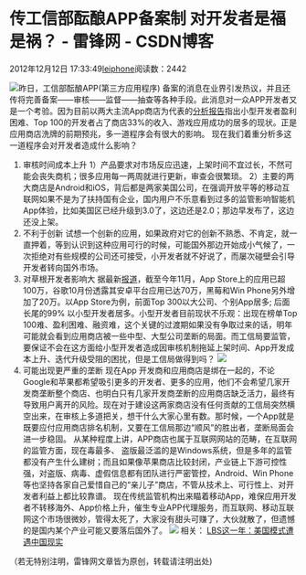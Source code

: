 
# 传工信部酝酿APP备案制 对开发者是福是祸？ - 雷锋网 - CSDN博客


2012年12月12日 17:33:49[leiphone](https://me.csdn.net/leiphone)阅读数：2442


![](http://www.leiphone.com/wp-content/uploads/2012/12/mobile-app1-150x150.jpg)昨日，工信部酝酿APP(第三方应用程序)
 备案的消息在业界引发热议，并且还传将完善备案——审核——监督——抽查等各种手段。此消息对一众APP开发者又是一个考验。因为目前以两大主流App商店为代表的[分析报告](http://www.leiphone.com/1211-keats-mobile-apps-is-over.html)指出小型开发者盈利困难、Top
 100的开发者占了商店33%的收入、游戏应用成功的居多的现状。正是应用商店洗牌的前期预兆，多一道程序会有很大的影响。
现在我们着重分析多这一道程序会对开发者造成什么影响？
1. 审核时间成本上升
1）产品要求对市场反应迅速，上架时间不宜过长，不然可能会丧失商机；很多应用每一两周就进行更新，审查会很繁琐。
2）主要的两大商店是Android和iOS，背后都是两家美国公司，在强调开放平等的移动互联网如果不是为了扶持国有企业，国内用户不乐意看到过多的监管影响智能机App体验，比如美国区已经升级到3.0了，这边还是2.0；那边早发布了，这边还没上架。
2. 不利于创新
试想一个创新的应用，如果政府对它的创新不熟悉、不肯定，就一直押着，等到认识到这种应用可行的时候，可能国外那边开始成小气候了，一次拒绝对有些规模的公司还可接受，小开发者就不好说了，而屡次碰壁会引导开发者转向国外市场。
3. 对草根开发者影响大
据最新[报道](http://www.leiphone.com/1211-keats-mobile-apps-is-over.html)，截至今年11月，App
 Store上的应用已超100万，谷歌10月份透露其安卓平台应用已达70万，黑莓和Win Phone另外增加了20万。以App Store为例，前面Top 300以大公司、个别App居多; 后面长尾的99% 以小型开发者居多。小型开发者目前现状不乐观：出现在榜单Top 100难、盈利困难、融资难，这个关键的过渡期如果没有争取过来的话，明年可能就会看到应用商店被一些中型、大型公司垄断的局面。而工信局要监管，要保证不会在这方面给小型开发者造成因审核机制拖延上架时间、App开发成本上升、迭代升级受阻的困扰，但是工信局做得到吗？
![](http://www.leiphone.com/wp-content/uploads/2012/12/China-Mobile2.jpg)
4. 可能出现更严重的垄断
现在App 开发商和应用商店是绑在一起的，不论Google和苹果都希望吸引更多的开发者、更多的应用，他们不会希望几家开发商垄断整个商店、也明白只有几家开发商垄断的应用商店缺乏活力，最终有导致用户离开的风险。现在对于建设这两家商店没有任何贡献的工信局突然横空出来，在审核上多道把关，想干什么大家心里有数。那时候，一个App就是既要应付应用商店排名机制，又要在工信局那边“顺风”的胜出者，垄断局面会进一步稳固。
从某种程度上讲，APP商店也属于互联网网站的范畴，在互联网的监管方面，现在毒最多、 盗版最泛滥的是Windows系统，但是多年的监管都没有产生什么建树；而且如果像苹果商店比较封闭，产业链上下游可控性强，对盗版、病毒、虚假信息都有团队进行严密管控，Android、Win
 Phone等也坚持各家自己爱惜自己的“亲儿子”商店，不管从技术上、可行性上、对开发者利益上都比较靠谱。
现在传统监管机构出来瞄着移动App，难保应用开发者不转移海外、App价格上升，催生专业APP代理服务，而互联网、移动互联网这个市场很微妙，管得太死了，大家没有甜头可赚了，大伙就散了，但遗憾的是国内某个产业可能又要落后国外了。
![](http://www.leiphone.com/wp-content/uploads/2012/12/mobile-app-2.jpg)
相关：
[LBS这一年：美国模式遭遇中国现实](http://www.leiphone.com/lbs-one-year.html)

（若无特别注明，雷锋网文章皆为原创，转载请注明出处)

